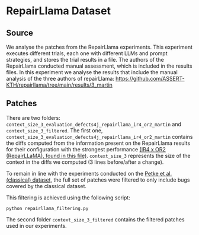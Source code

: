 # RepairLlama Dataset

## Source

We analyse the patches from the RepairLlama experiments.
This experiment executes different trials, each one with different LLMs and prompt strategies, and stores the trial results in a file.
The authors of the RepairLlama conducted manual assessment, which is included in the results files.
In this experiment we analyse the results that include the manual analysis of the three authors of repairLlama: https://github.com/ASSERT-KTH/repairllama/tree/main/results/3_martin

## Patches

There are two folders: `context_size_3_evaluation_defects4j_repairllama_ir4_or2_martin` and `context_size_3_filtered`.
The first one, `context_size_3_evaluation_defects4j_repairllama_ir4_or2_martin` contains the diffs computed from the information present on the RepairLlama results for their configuration with the strongest performance [(IR4 x OR2 (RepairLLaMA), found in this file)](https://github.com/ASSERT-KTH/repairllama/blob/main/results/3_martin/evaluation_defects4j_repairllama_ir4_or2_martin.jsonl). `context_size_3` represents the size of the context in the diffs we computed (3 lines before/after a change).

To remain in line with the experiments conducted on the [Petke et al. (classical) dataset](https://github.com/SOLAR-group/overfitting-baseline-artefact/tree/main/scripts/results/manual_output), the full set of patches were filtered to only include bugs covered by the classical dataset.

This filtering is achieved using the following script:
```shell
python repairllama_filtering.py
```

The second folder `context_size_3_filtered` contains the filtered patches used in our experiments.
